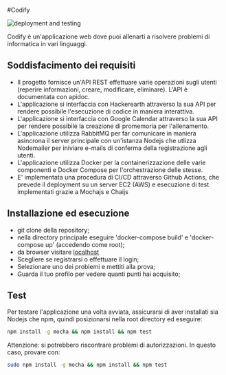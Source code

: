 #Codify

![deployment and testing](https://github.com/andreademurtas/codify/actions/workflows/CI/CD+Pipeline/badge.svg)

Codify è un'applicazione web dove puoi allenarti a risolvere problemi di informatica in vari linguaggi.

## Soddisfacimento dei requisiti
- Il progetto fornisce un'API REST effettuare varie operazioni sugli utenti (reperire informazioni, creare, modificare, eliminare).
  L'API è documentata con apidoc.
- L'applicazione si interfaccia con Hackerearth attraverso la sua API per rendere possibile l'esecuzione di codice in maniera interattiva.
- L'applicazione si interfaccia con Google Calendar attraverso la sua API per rendere possibile la creazione di promemoria per l'allenamento.
- L'applicazione utilizza RabbitMQ per far comunicare in maniera asincrona il server principale con un'istanza Nodejs che utlizza Nodemailer
  per iniviare e-mails di conferma della registrazione agli utenti.
- L'applicazione utilizza Docker per la containerizzazione delle varie componenti e Docker Compose per l'orchestrazione delle stesse.
- E' implementata una procedura di CI/CD attraverso Github Actions, che prevede il deployment su un server EC2 (AWS) e esecuzione di test
  implementati grazie a Mochajs e Chaijs

## Installazione ed esecuzione
- git clone della repository;
- nella directory principale eseguire 'docker-compose build' e 'docker-compose up' (accedendo come root); </li>
- da browser visitare [localhost](https://localhost)
- Scegliere se registrarsi o effettuare il login;
- Selezionare uno dei problemi e mettiti alla prova;
- Guarda il tuo profilo per vedere quanti punti hai acquisito; 

## Test 
Per testare l'applicazione una volta avviata, assicurarsi di aver installati sia Nodejs che npm, quindi posizionarsi nella root directory ed eseguire:
```bash
npm install -g mocha && npm install && npm test
```

Attenzione: si potrebbero riscontrare problemi di autorizzazioni. In questo caso, provare con:
```bash
sudo npm install -g mocha && npm install && npm test
```
